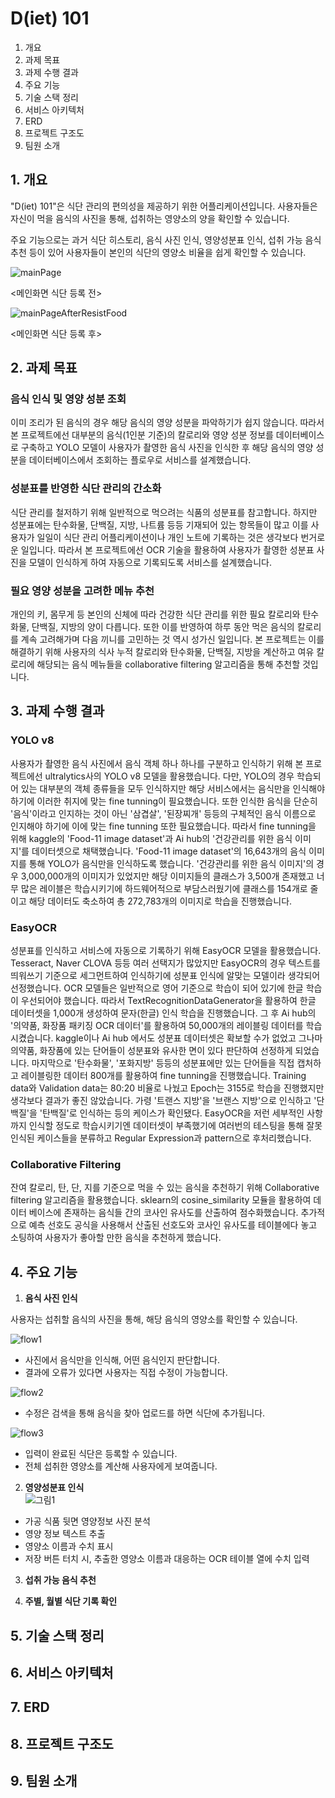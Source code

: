 # D(iet) 101
1. 개요
2. 과제 목표
3. 과제 수행 결과
4. 주요 기능
5. 기술 스택 정리
6. 서비스 아키텍처
7. ERD
8. 프로젝트 구조도
9. 팀원 소개

## 1. 개요
"D(iet) 101"은 식단 관리의 편의성을 제공하기 위한 어플리케이션입니다. 사용자들은 자신이 먹을 음식의 사진을 통해, 섭취하는 영양소의 양을 확인할 수 있습니다.

주요 기능으로는 과거 식단 히스토리, 음식 사진 인식, 영양성분표 인식, 섭취 가능 음식 추천 등이 있어 사용자들이 본인의 식단의 영양소 비율을 쉽게 확인할 수 있습니다.

![mainPage](/uploads/c1932f9614d2a70f1723676f3e9a125e/mainPage.PNG)

<메인화면 식단 등록 전>

![mainPageAfterResistFood](/uploads/998edcc32b5acb3530a8fbdb3c404623/mainPageAfterResistFood.PNG)

<메인화면 식단 등록 후>

## 2. 과제 목표
### 음식 인식 및 영양 성분 조회
 이미 조리가 된 음식의 경우 해당 음식의 영양 성분을 파악하기가 쉽지 않습니다. 따라서 본 프로젝트에선 대부분의 음식(1인분 기준)의 칼로리와 영양 성분 정보를 데이터베이스로 구축하고 YOLO 모델이 사용자가 촬영한 음식 사진을 인식한 후 해당 음식의 영양 성분을 데이터베이스에서 조회하는 플로우로 서비스를 설계했습니다. 

### 성분표를 반영한 식단 관리의 간소화
식단 관리를 철저하기 위해 일반적으로 먹으려는 식품의 성분표를 참고합니다. 하지만 성분표에는 탄수화물, 단백질, 지방, 나트륨 등등 기재되어 있는 항목들이 많고 이를 사용자가 일일이 식단 관리 어플리케이션이나 개인 노트에 기록하는 것은 생각보다 번거로운 일입니다. 따라서 본 프로젝트에선 OCR 기술을 활용하여 사용자가 촬영한 성분표 사진을 모델이 인식하게 하여 자동으로 기록되도록 서비스를 설계했습니다.

### 필요 영양 성분을 고려한 메뉴 추천
개인의 키, 몸무게 등 본인의 신체에 따라 건강한 식단 관리를 위한 필요 칼로리와 탄수화물, 단백질, 지방의 양이 다릅니다. 또한 이를 반영하여 하루 동안 먹은 음식의 칼로리를 계속 고려해가며 다음 끼니를 고민하는 것 역시  성가신 일입니다. 본 프로젝트는 이를 해결하기 위해 사용자의 식사 누적 칼로리와 탄수화물, 단백질, 지방을 계산하고 여유 칼로리에 해당되는 음식 메뉴들을 collaborative filtering 알고리즘을 통해 추천할 것입니다.

## 3. 과제 수행 결과
### YOLO v8
사용자가 촬영한 음식 사진에서 음식 객체 하나 하나를 구분하고 인식하기 위해 본 프로젝트에선 ultralytics사의 YOLO v8 모델을 활용했습니다. 
다만, YOLO의 경우 학습되어 있는 대부분의 객체 종류들을 모두 인식하지만 해당 서비스에서는 음식만을 인식해야 하기에 이러한 취지에 맞는 fine tunning이 필요했습니다. 또한 인식한 음식을 단순히 '음식'이라고 인지하는 것이 아닌 '삼겹살', '된장찌개' 등등의 구체적인 음식 이름으로 인지해야 하기에 이에 맞는 fine tunning 또한 필요했습니다.
따라서 fine tunning을 위해  kaggle의 'Food-11 image dataset'과 Ai hub의 '건강관리를 위한 음식 이미지'를 데이터셋으로 채택했습니다. 'Food-11 image dataset'의 16,643개의 음식 이미지를 통해 YOLO가 음식만을 인식하도록 했습니다. '건강관리를 위한 음식 이미지'의 경우 3,000,000개의 이미지가 있었지만 해당 이미지들의 클래스가 3,500개 존재했고 너무 많은 레이블은 학습시키기에 하드웨어적으로 부담스러웠기에 클래스를 154개로 줄이고 해당 데이터도 축소하여 총 272,783개의 이미지로 학습을 진행했습니다.

### EasyOCR
성분표를 인식하고 서비스에 자동으로 기록하기 위해 EasyOCR 모델을 활용했습니다. Tesseract, Naver CLOVA 등등 여러 선택지가 많았지만 EasyOCR의 경우 텍스트를 띄워쓰기 기준으로 세그먼트하여 인식하기에 성분표 인식에 알맞는 모델이라 생각되어 선정했습니다.
OCR 모델들은 일반적으로 영어 기준으로 학습이 되어 있기에 한글 학습이 우선되어야 했습니다. 따라서 TextRecognitionDataGenerator을 활용하여 한글 데이터셋을 1,000개 생성하여 문자(한글) 인식 학습을 진행했습니다. 그 후 Ai hub의 '의약품, 화장품 패키징 OCR 데이터'를 활용하여 50,000개의 레이블링 데이터를 학습시켰습니다. kaggle이나 Ai hub 에서도 성분표 데이터셋은 확보할 수가 없었고 그나마 의약품, 화장품에 있는 단어들이 성분표와 유사한 면이 있다 판단하여 선정하게 되었습니다. 마지막으로 '탄수화물', '포화지방' 등등의 성분표에만 있는 단어들을 직접 캡처하고 레이블링한 데이터 800개를 활용하여 fine tunning을 진행했습니다.
Training data와 Validation data는 80:20 비율로 나눴고 Epoch는 3155로 학습을 진행했지만 생각보다 결과가 좋진 않았습니다. 가령 '트랜스 지방'을 '브랜스 지방'으로 인식하고 '단백질'을 '탄백질'로 인식하는 등의 케이스가 확인됐다. EasyOCR을 저런 세부적인 사항까지 인식할 정도로 학습시키기엔 데이터셋이 부족했기에 여러번의 테스팅을 통해 잘못 인식된 케이스들을 분류하고 Regular Expression과 pattern으로 후처리했습니다.

### Collaborative Filtering
잔여 칼로리, 탄, 단, 지를 기준으로 먹을 수 있는 음식을 추천하기 위해 Collaborative filtering 알고리즘을 활용했습니다. sklearn의 cosine_similarity 모듈을 활용하여 데이터 베이스에 존재하는 음식들 간의 코사인 유사도를 산출하여 점수화했습니다. 추가적으로 예측 선호도 공식을 사용해서 산출된 선호도와 코사인 유사도를 테이블에다 놓고 소팅하여 사용자가 좋아할 만한 음식을 추천하게 했습니다.

## 4. 주요 기능

1. **음식 사진 인식**

사용자는 섭취할 음식의 사진을 통해, 해당 음식의 영양소를 확인할 수 있습니다.

![flow1](/uploads/dfb12d72f6b65ead35ddeeb5424e87f0/flow1.png)

- 사진에서 음식만을 인식해, 어떤 음식인지 판단합니다.
- 결과에 오류가 있다면 사용자는 직접 수정이 가능합니다.

![flow2](/uploads/9e2d7a2ceb911b9093ccaa535710e5a3/flow2.png)

- 수정은 검색을 통해 음식을 찾아 업로드를 하면 식단에 추가됩니다.


![flow3](/uploads/7817d17f22b612be6efe57c041a3504b/flow3.png)

- 입력이 완료된 식단은 등록할 수 있습니다.
- 전체 섭취한 영양소를 계산해 사용자에게 보여줍니다.

2. **영양성분표 인식**  
    ![그림1](/uploads/9892aeb2592dbebfee0e0430a5b173dc/그림1.png)
- 가공 식품 뒷면 영양정보 사진 분석
- 영양 정보 텍스트 추출
- 영양소 이름과 수치 표시
- 저장 버튼 터치 시, 추출한 영양소 이름과 대응하는 OCR 테이블 열에 수치 입력

3. **섭취 가능 음식 추천**

4. **주별, 월별 식단 기록 확인**

## 5. 기술 스택 정리

## 6. 서비스 아키텍처

## 7. ERD

## 8. 프로젝트 구조도

## 9. 팀원 소개
